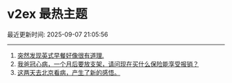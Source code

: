 # v2ex 最热主题

最近更新时间: 2025-09-07 21:05:56

--- 
1. [突然发现英式早餐好像很有道理.](https://www.v2ex.com/t/1157549) 
2. [我爸冠心病，一个月后要放支架，请问现在买什么保险能享受报销？](https://www.v2ex.com/t/1157560) 
3. [这两天去北京看病，产生了新的感悟。](https://www.v2ex.com/t/1157582) 
